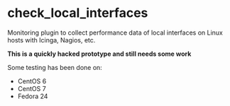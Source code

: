 # check_local_interfaces
Monitoring plugin to collect performance data of local interfaces on Linux hosts with Icinga, Nagios, etc.

**This is a quickly hacked prototype and still needs some work**

Some testing has been done on:
* CentOS 6
* CentOS 7
* Fedora 24

